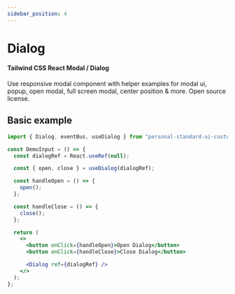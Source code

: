 ```yaml
---
sidebar_position: 4
---
```


# Dialog

#### Tailwind CSS React Modal / Dialog

Use responsive modal component with helper examples for modal ui, popup, open modal, full screen modal, center position & more. Open source license.

## Basic example

```jsx
import { Dialog, eventBus, useDialog } from "personal-standard-ui-custom";

const DemoInput = () => {
  const dialogRef = React.useRef(null);

  const { open, close } = useDialog(dialogRef);

  const handleOpen = () => {
    open();
  };

  const handleClose = () => {
    close();
  };

  return (
    <>
      <button onClick={handleOpen}>Open Dialog</button>
      <button onClick={handleClose}>Close Dialog</button>

      <Dialog ref={dialogRef} />
    </>
  );
};
```

